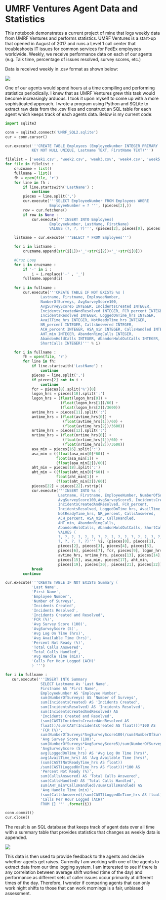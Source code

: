 
# UMRF Ventures Agent Data and Statistics

This notebook demonstrates a current project of mine that logs weekly data from UMRF Ventures and performs statistics.
UMRF Ventures is a start-up that opened in August of 2017 and runs a Level 1 call center that troubleshoots IT issues for common services for FedEx employees worldwide.
Weekly, we receive performance data on each of our agents (e.g. Talk time, percentage of issues resolved, survey scores, etc.)

Data is received weekly in .csv format as shown below:

![](https://i.imgur.com/9CRnEML.png)

One of our agents would spend hours at a time compiling and performing statistics periodically. I knew that as UMRF Ventures grew this task would become increasingly arduous. I took it upon myself to come up with a more sophisticated approach. I wrote a program using Python and SQLite to extract raw data from the .csv files and construct
an SQL table for each agent which keeps track of each agents data. Below is my current code:

```python
import sqlite3

conn = sqlite3.connect('UMRF_SQL2.sqlite')
cur = conn.cursor()

cur.execute('''CREATE TABLE Employees (EmployeeNumber INTEGER PRIMARY
            KEY NOT NULL UNIQUE, Lastname TEXT, FirstName TEXT)''')

filelist = ['week1.csv', 'week2.csv', 'week3.csv', 'week4.csv', 'week5.csv']
for file in filelist :
    cruzname = list()
    fullname = list()
    fh = open(file, 'r')
    for line in fh :
        if line.startswith('LastName') :
            continue
        pieces = line.split(',')
        cur.execute('''SELECT EmployeeNumber FROM Employees WHERE
                    EmployeeNumber = ? ''', (pieces[2],))
        row = cur.fetchone()
        if row is None :
            cur.execute('''INSERT INTO Employees(
                    EmployeeNumber, LastName, FirstName)
                    VALUES (?, ?, ?)''', (pieces[2], pieces[0], pieces[1]))

    listname = cur.execute('''SELECT * FROM Employees''')

    for i in listname :
        cruzname.append(str(i[1])+'_'+str(i[2])+'_'+str(i[0]))

    #Cruz Loop
    for i in cruzname :
        if '-' in i :
            i = i.replace('-' , '_')
        fullname.append(i)
    
    for i in fullname :
        cur.execute('''CREATE TABLE IF NOT EXISTS %s (
                Lastname, Firstname, EmployeeNumber, 
                NumberOfSurveys, AvgSurveyScore100, 
                AvgSurveyScore5 INTEGER, IncidentsCreated INTEGER, 
                IncidentsCreatedAndResolved INTEGER, FCR_percent INTEGER, 
                IncidentsResolved INTEGER, LoggedOnTime_hrs INTEGER, 
                AvailTime_hrs INTEGER, NotReadyTime_hrs INTEGER, 
                NR_percent INTEGER, CallsAnswered INTEGER, 
                ACH_percent INTEGER, ASA_min INTEGER, CallsHandled INTEGER, 
                AHT_min INTEGER, AbandonRingCalls INTEGER, 
                AbandonHoldCalls INTEGER, AbandonHoldOutCalls INTEGER, 
                ShortCalls INTEGER)''' % i)

    for i in fullname :
        fh = open(file, 'r')
        for line in fh:
            if line.startswith('LastName') :
                continue
            pieces = line.split(',')
            if pieces[2] not in i :
                continue
            fcr = pieces[8].split('%')[0]
            logon_hrs = pieces[10].split(':')
            logon_hrs = (float(logon_hrs[0]) + 
                         (float(logon_hrs[1])/60) + 
                         (float(logon_hrs[2])/3600))
            avtime_hrs = pieces[11].split(':')
            avtime_hrs = (float(avtime_hrs[0]) + 
                          (float(avtime_hrs[1])/60) + 
                          (float(avtime_hrs[2])/3600))
            nrtime_hrs = pieces[12].split(':')
            nrtime_hrs = (float(nrtime_hrs[0]) + 
                          (float(nrtime_hrs[1])/60) + 
                          (float(nrtime_hrs[2])/3600))
            asa_min = pieces[16].split(':')
            asa_min = ((float(asa_min[0]*60)) + 
                       float(asa_min[1]) + 
                       (float(asa_min[2])/60))
            aht_min = pieces[18].split(':')
            aht_min = ((float(aht_min[0]*60)) + 
                       float(aht_min[1]) + 
                       (float(aht_min[2])/60))
            pieces[22] = pieces[22].rstrip()
            cur.execute('''INSERT INTO %s (
                        Lastname, Firstname, EmployeeNumber, NumberOfSurveys, 
                        AvgSurveyScore100,AvgSurveyScore5, IncidentsCreated, 
                        IncidentsCreatedAndResolved, FCR_percent, 
                        IncidentsResolved, LoggedOnTime_hrs, AvailTime_hrs, 
                        NotReadyTime_hrs, NR_percent, CallsAnswered, 
                        ACH_percent, ASA_min, CallsHandled,
                        AHT_min, AbandonRingCalls, 
                        AbandonHoldCalls, AbandonHoldOutCalls, ShortCalls)
                        VALUES (
                        ?, ?, ?, ?, ?, ?, ?, ?, ?, ?, ?, ?, ?, ?, ?, ?, ?, ?,
                        ?, ?, ?, ?, ?)''' %i, (pieces[0], pieces[1],
                        pieces[2], pieces[3], pieces[4], pieces[5], 
                        pieces[6], pieces[7], fcr, pieces[9], logon_hrs, 
                        avtime_hrs, nrtime_hrs, pieces[13], pieces[14], 
                        pieces[15], asa_min, pieces[17], aht_min, 
                        pieces[19], pieces[20], pieces[21], pieces[22]))
            break
        continue

cur.execute('''CREATE TABLE IF NOT EXISTS Summary (
            'Last Name', 
            'First Name', 
            'Employee Number', 
            'Number of Surveys', 
            'Incidents Created', 
            'Incidents Resolved', 
            'Incidents Created and Resolved',
            'FCR (%)',
            'Avg Survey Score (100)', 
            'AvgSurveyScore (5)', 
            'Avg Log On Time (hrs)', 
            'Avg Available Time (hrs)', 
            'Percent Not Ready (%)', 
            'Total Calls Answered', 
            'Total Calls Handled', 
            'Avg Handle Time (min)', 
            'Calls Per Hour Logged (ACH)'
            ) ''')

for i in fullname :
   cur.execute('''INSERT INTO Summary
                SELECT Lastname As 'Last Name',
                Firstname AS 'First Name',
                EmployeeNumber AS 'Employee Number', 
                sum(NumberOfSurveys) AS 'Number of Surveys', 
                sum(IncidentsCreated) AS 'Incidents Created', 
                sum(IncidentsResolved) AS 'Incidents Resolved', 
                sum(IncidentsCreatedAndResolved) AS 
                'Incidents Created and Resolved',
                (sum(CAST(IncidentsCreatedAndResolved AS 
                float))/sum(CAST(IncidentsCreated AS float)))*100 AS
                'FCR (%)',
                sum(NumberOfSurveys*AvgSurveyScore100)/sum(NumberOfSurveys) AS
                'Avg Survey Score (100)', 
                sum(NumberOfSurveys*AvgSurveyScore5)/sum(NumberOfSurveys) AS
                'AvgSurveyScore (5)', 
                avg(LoggedOnTime_hrs) AS 'Avg Log On Time (hrs)', 
                avg(AvailTime_hrs) AS 'Avg Available Time (hrs)', 
                (sum(CAST(NotReadyTime_hrs AS float))
                /sum(CAST(LoggedOnTime_hrs AS float)))*100 AS
                'Percent Not Ready (%)', 
                sum(CallsAnswered) AS 'Total Calls Answered', 
                sum(CallsHandled) AS 'Total Calls Handled', 
                sum(AHT_min*CallsHandled)/sum(CallsHandled) AS
                'Avg Handle Time (min)', 
                (sum(CallsAnswered)/sum(CAST(LoggedOnTime_hrs AS float))) AS
                'Calls Per Hour Logged (ACH)' 
                FROM {} ''' .format(i))

conn.commit()
cur.close()
```

The result is an SQL database that keeps track of agent data over all time with a summary table that provides statistics that changes as weekly data is appended.

![](https://i.imgur.com/jCZmM3Y.png)

This data is then used to provide feedback to the agents and decide whether agents get raises. Currently I am working with one of the agents to extract data from our time logging system. I am interested to see if there is any correlation between average shift worked (time of the day) and performance as different sets of caller issues occur primarily at different times of the day. Therefore, I wonder if comparing agents that can only work night shifts to those that can work mornings is a fair, unbiased assessment.
